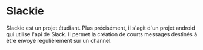Slackie
=======

Slackie est un projet étudiant. 
Plus précisément, il s'agit d'un projet android qui utilise l'api de Slack. 
Il permet la création de courts messages destinés à être envoyé régulièrement sur un channel.
